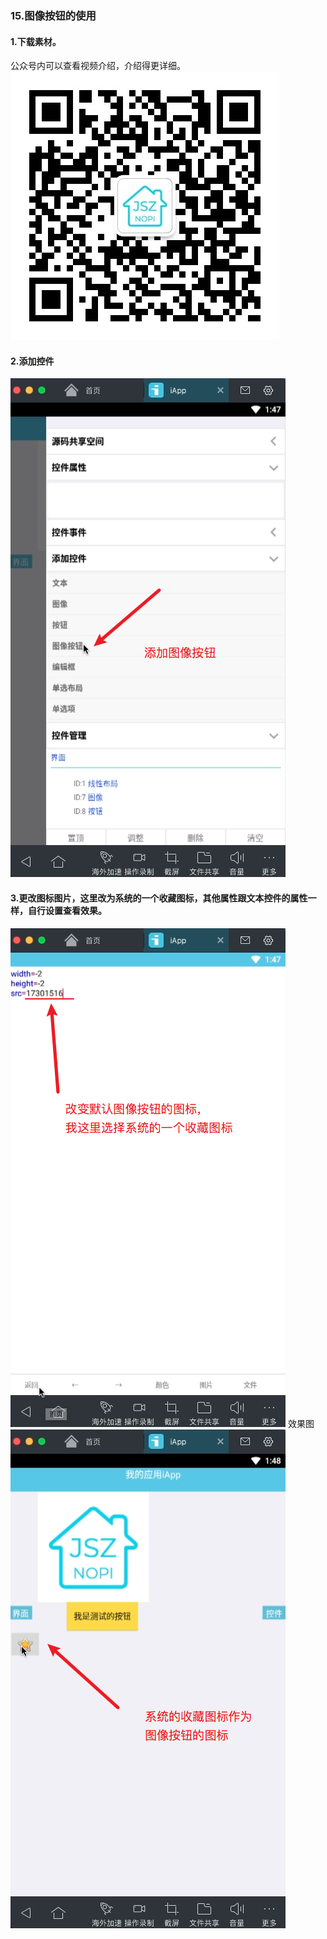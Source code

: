 ### 15.图像按钮的使用
#### 1.下载素材。
公众号内可以查看视频介绍，介绍得更详细。
![title](https://raw.githubusercontent.com/JSZNopi/JSZImage/master/gitnote/2019/10/30/WXCODE-1572446034519.jpeg)

#### 2.添加控件
![title](https://raw.githubusercontent.com/JSZNopi/JSZImage/master/gitnote/2019/11/22/1-1574432389978.png)

#### 3.更改图标图片，这里改为系统的一个收藏图标，其他属性跟文本控件的属性一样，自行设置查看效果。
![title](https://raw.githubusercontent.com/JSZNopi/JSZImage/master/gitnote/2019/11/22/2-1574432455889.png)
效果图
![title](https://raw.githubusercontent.com/JSZNopi/JSZImage/master/gitnote/2019/11/22/3-1574432467093.png)